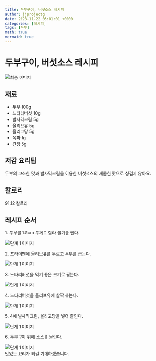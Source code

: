 ```yaml
---
title: 두부구이, 버섯소스 레시피
author: jjprojectg
date: 2023-11-22 03:01:01 +0000
categories: [레시피]
tags: [두부]
math: true
mermaid: true
---
```

<meta name="og:type" content="website"/>
<meta charset="UTF-8"/>
<div class="header">
  <h1>두부구이, 버섯소스 레시피</h1>
</div>

<div class="container my-4">
  <div class="row">
    <div class="col-12 col-md-6">
      <div class="recipe-image">
        <img src="http://www.foodsafetykorea.go.kr/uploadimg/20190409/20190409033713_1554791833052.jpg" class="step-image" alt="최종 이미지"/>
      </div>
    </div>
    <div class="col-12 col-md-6">
      <div class="ingredients">
        <h2>재료</h2>
        <ul class="card">
          <li> 두부 100g </li>
          <li>  느타리버섯 10g </li>
          <li>  발사믹크림 5g </li>
          <li>  올리브유 5g </li>
          <li>  올리고당 5g </li>
          <li>  쪽파 1g </li>
          <li>  간장 5g </li>
</ul>
      </div>
    </div>
    <div class="col-12 col-md-6">
      <div class="ingredients">
        <h2>저감 요리팁</h2>
        <div class="card"> 
          <p>
            두부의 고소한 맛과 발사믹크림을 이용한 버섯소스의 새콤한 맛으로 싱겁지 않아요.
          </p>
        </div>
      </div>
      <div class="ingredients">
        <h2>칼로리</h2>
        <div class="card"> 
          <p>
            91.12 칼로리
          </p>
        </div>
      </div>
    </div>
  </div>

  <h2 class="my-4">레시피 순서</h2>
  <div class="card recipe-card">
    <div class="card-body recipe-step">
      <p class="card-text step-description">1. 두부를 1.5cm 두께로 잘라 물기를 뺀다.</p>
      <img src="http://www.foodsafetykorea.go.kr/uploadimg/20190409/20190409033742_1554791862874.jpg" alt="단계 1 이미지" class="step-image"/>
    </div>
  </div>
  <div class="card recipe-card">
    <div class="card-body recipe-step">
      <p class="card-text step-description">2. 프라이팬에 올리브유를 두르고 두부를 굽는다.</p>
      <img src="http://www.foodsafetykorea.go.kr/uploadimg/20190409/20190409033758_1554791878109.jpg" alt="단계 1 이미지" class="step-image"/>
    </div>
  </div>
  <div class="card recipe-card">
    <div class="card-body recipe-step">
      <p class="card-text step-description">3. 느타리버섯을 먹기 좋은 크기로 찢는다.</p>
      <img src="http://www.foodsafetykorea.go.kr/uploadimg/20190409/20190409033813_1554791893702.jpg" alt="단계 1 이미지" class="step-image"/>
    </div>
  </div>
  <div class="card recipe-card">
    <div class="card-body recipe-step">
      <p class="card-text step-description">4. 느타리버섯을 올리브유에 살짝 볶는다.</p>
      <img src="http://www.foodsafetykorea.go.kr/uploadimg/20190409/20190409033832_1554791912004.jpg" alt="단계 1 이미지" class="step-image"/>
    </div>
  </div>
  <div class="card recipe-card">
    <div class="card-body recipe-step">
      <p class="card-text step-description">5. 4에 발사믹크림, 올리고당을 넣어 졸인다.</p>
      <img src="http://www.foodsafetykorea.go.kr/uploadimg/20190409/20190409033847_1554791927240.jpg" alt="단계 1 이미지" class="step-image"/>
    </div>
  </div>
  <div class="card recipe-card">
    <div class="card-body recipe-step">
      <p class="card-text step-description">6. 두부구이 위에 소스를 올린다.</p>
      <img src="http://www.foodsafetykorea.go.kr/uploadimg/20190409/20190409033904_1554791944845.jpg" alt="단계 1 이미지" class="step-image"/>
    </div>
  </div>

</div>
맛있는 요리가 되길 기대하겠습니다.
